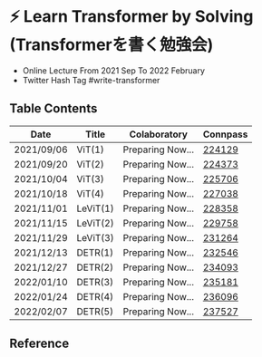 # ⚡️ Learn Transformer by Solving (Transformerを書く勉強会)
- Online Lecture From 2021 Sep To 2022 February
- Twitter Hash Tag #write-transformer

## Table Contents 

| Date       | Title    | Colaboratory     | Connpass                                                       |
| ---------- | -------- | ---------------- | -------------------------------------------------------------- |
| 2021/09/06 | ViT(1)   | Preparing Now... | [224129](https://write-transformer.connpass.com/event/224129/) |
| 2021/09/20 | ViT(2)   | Preparing Now... | [224373](https://write-transformer.connpass.com/event/224373/) |
| 2021/10/04 | ViT(3)   | Preparing Now... | [225706](https://write-transformer.connpass.com/event/225706/) |
| 2021/10/18 | ViT(4)   | Preparing Now... | [227038](https://write-transformer.connpass.com/event/227038/) |
| 2021/11/01 | LeViT(1) | Preparing Now... | [228358](https://write-transformer.connpass.com/event/228358/) |
| 2021/11/15 | LeViT(2) | Preparing Now... | [229758](https://write-transformer.connpass.com/event/229758/) |
| 2021/11/29 | LeViT(3) | Preparing Now... | [231264](https://write-transformer.connpass.com/event/231264/) |
| 2021/12/13 | DETR(1)  | Preparing Now... | [232546](https://write-transformer.connpass.com/event/232546/) |
| 2021/12/27 | DETR(2)  | Preparing Now... | [234093](https://write-transformer.connpass.com/event/234093/) |
| 2022/01/10 | DETR(3)  | Preparing Now... | [235181](https://write-transformer.connpass.com/event/235181/) |
| 2022/01/24 | DETR(4)  | Preparing Now... | [236096](https://write-transformer.connpass.com/event/236096/) |
| 2022/02/07 | DETR(5)  | Preparing Now... | [237527](https://write-transformer.connpass.com/event/237527/) |

## Reference 